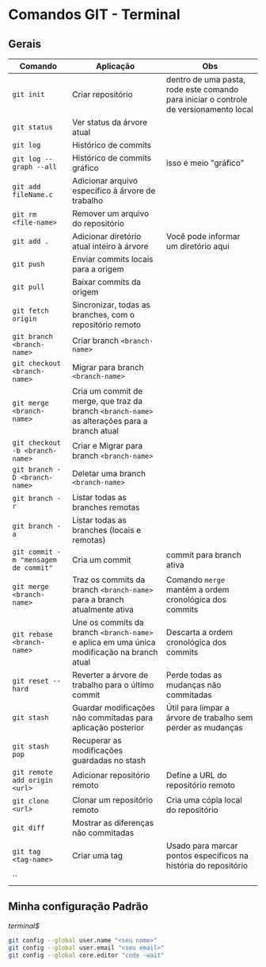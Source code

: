# Comandos GIT - Terminal




## Gerais

| Comando | Aplicação | Obs |
| --- | --- | --- |
| `git init` | Criar repositório | dentro de uma pasta, rode este comando para iniciar o controle de versionamento local |
| `git status` | Ver status da árvore atual | |
| `git log` | Histórico de commits | |
| `git log --graph --all` | Histórico de commits gráfico | isso é meio "gráfico" |
| `git add fileName.c` | Adicionar arquivo específico à árvore de trabalho | |
| `git rm <file-name>` | Remover um arquivo do repositório | |
| `git add .` | Adicionar diretório atual inteiro à árvore | Você pode informar um diretório aqui |
| `git push` | Enviar commits locais para a origem | |
| `git pull` | Baixar commits da origem | |
| `git fetch origin` | Sincronizar, todas as branches, com o repositório remoto | |
| `git branch <branch-name>` | Criar branch `<branch-name>` | |
| `git checkout <branch-name>` | Migrar para branch `<branch-name>` | |
| `git merge <branch-name>` | Cria um commit de merge, que traz da branch `<branch-name>` as alterações para a branch atual | |
| `git checkout -b <branch-name>` | Criar e Migrar para branch `<branch-name>` | |
| `git branch -D <branch-name>` | Deletar uma branch `<branch-name>` | |
| `git branch -r` | Listar todas as branches remotas | |
| `git branch -a` | Listar todas as branches (locais e remotas) | |
| `git commit -m "mensagem de commit"` | Cria um commit | commit para branch ativa |
| `git merge <branch-name>` | Traz os commits da branch `<branch-name>` para a branch atualmente ativa | Comando `merge` mantém a ordem cronológica dos commits |
| `git rebase <branch-name>` | Une os commits da branch `<branch-name>` e aplica em uma única modificação na branch atual | Descarta a ordem cronológica dos commits |
| `git reset --hard` | Reverter a árvore de trabalho para o último commit | Perde todas as mudanças não commitadas |
| `git stash` | Guardar modificações não commitadas para aplicação posterior | Útil para limpar a árvore de trabalho sem perder as mudanças |
| `git stash pop` | Recuperar as modificações guardadas no stash | |
| `git remote add origin <url>` | Adicionar repositório remoto | Define a URL do repositório remoto |
| `git clone <url>` | Clonar um repositório remoto | Cria uma cópia local do repositório |
| `git diff` | Mostrar as diferenças não commitadas | |
| `git tag <tag-name>` | Criar uma tag | Usado para marcar pontos específicos na história do repositório |
| `` | | |


## Minha configuração Padrão

*terminal$*
```sh
git config --global user.name "<seu nome>"
git config --global user.email "<seu email>"
git config --global core.editor "code -wait"
```
